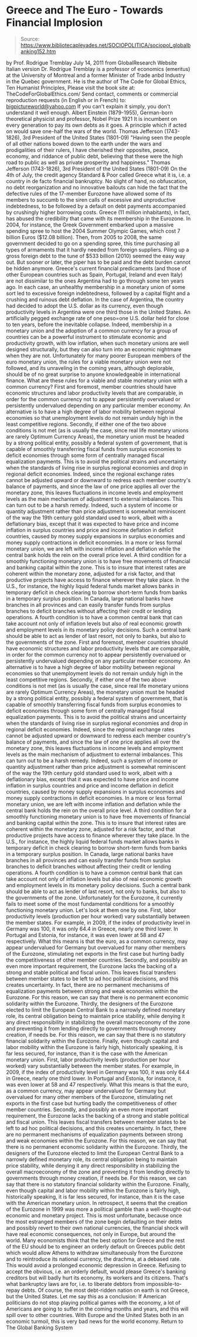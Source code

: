 # Greece and The Euro - Towards Financial Implosion

> Source: https://www.bibliotecapleyades.net/SOCIOPOLITICA/sociopol_globalbanking152.htm

by Prof. Rodrigue Tremblay July 14, 2011
from GlobalResearch Website
Italian version
Dr. Rodrigue Tremblay is a professor of economics (emeritus) at the University of Montreal and a former Minister of Trade anbd Industry in the Quebec government. He is the author of The Code for Global Ethics, Ten Humanist Principles, Please visit the book site at: TheCodeForGlobalEthics.com/ Send contact, comments or commercial reproduction requests (in English or in French) to: bigpictureworld@yahoo.com
If you can't explain it simply, you don't understand it well enough. Albert Einstein (1879-1955), German-born theoretical physicist and professor, Nobel Prize 1921 It is incumbent on every generation to pay its own debts as it goes. A principle which if acted on would save one-half the wars of the world. Thomas Jefferson (1743-1826), 3rd President of the United States (1801-09) "Having seen the people of all other nations bowed down to the earth under the wars and prodigalities of their rulers, I have cherished their opposites, peace, economy, and riddance of public debt, believing that these were the high road to public as well as private prosperity and happiness." Thomas Jefferson (1743-1826), 3rd President of the United States (1801-09)
On the 4th of July, the credit agency Standard & Poor called Greece what it is, i.e. a country in de facto financial bankruptcy.
No slight of hand, no obfuscation, no debt reorganization and no innovative bailouts can hide the fact that the defective rules of the 17-member Eurozone have allowed some of its members to succumb to the siren calls of excessive and unproductive indebtedness, to be followed by a default on debt payments accompanied by crushingly higher borrowing costs. Greece (11 million inhabitants), in fact, has abused the credibility that came with its membership in the Eurozone. In 2004, for instance, the Greek Government embarked upon a massive spending spree to host the 2004 Summer Olympic Games, which cost 7 billion Euros ($12.08 billion).
Then, from 2005 to 2008, the same government decided to go on a spending spree, this time purchasing all types of armaments that it hardly needed from foreign suppliers. Piling up a gross foreign debt to the tune of $533 billion (2010) seemed the easy way out. But sooner or later, the piper has to be paid and the debt burden cannot be hidden anymore. Greece's current financial predicaments (and those of other European countries such as Spain, Portugal, Ireland and even Italy) are not dissimilar to the ones Argentina had to go through some ten years ago. In each case, an unhealthy membership in a monetary union of some sort led to excessive foreign indebtedness, followed by a capital flight and a crushing and ruinous debt deflation. In the case of Argentina, the country had decided to adopt the U.S. dollar as its currency, even though productivity levels in Argentina were one third those in the United States.
An artificially pegged exchange rate of one peso=one U.S. dollar held for close to ten years, before the inevitable collapse. Indeed, membership in a monetary union and the adoption of a common currency for a group of countries can be a powerful instrument to stimulate economic and productivity growth, with low inflation, when such monetary unions are well designed structurally, but they can also turn into an economic nightmare when they are not. Unfortunately for many poorer European members of the euro monetary union, the rules for a viable monetary union were not followed, and its unraveling in the coming years, although deplorable, should be of no great surprise to anyone knowledgeable in international finance. What are these rules for a viable and stable monetary union with a common currency?
First and foremost, member countries should have economic structures and labor productivity levels that are comparable, in order for the common currency not to appear persistently overvalued or persistently undervalued depending on any particular member economy. An alternative is to have a high degree of labor mobility between regional economies so that unemployment levels do not remain unduly high in the least competitive regions. Secondly, if either one of the two above conditions is not met (as is usually the case, since real life monetary unions are rarely Optimum Currency Areas), the monetary union must be headed by a strong political entity, possibly a federal system of government, that is capable of smoothly transferring fiscal funds from surplus economies to deficit economies through some form of centrally managed fiscal equalization payments. This is to avoid the political strains and uncertainty when the standards of living rise in surplus regional economies and drop in regional deficit economies. Indeed, since the regional exchange rates cannot be adjusted upward or downward to redress each member country's balance of payments, and since the law of one price applies all over the monetary zone, this leaves fluctuations in income levels and employment levels as the main mechanism of adjustment to external imbalances. This can turn out to be a harsh remedy. Indeed, such a system of income or quantity adjustment rather than price adjustment is somewhat reminiscent of the way the 19th century gold standard used to work, albeit with a deflationary bias, except that it was expected to have price and income inflation in surplus countries and price and income deflation in deficit countries, caused by money supply expansions in surplus economies and money supply contractions in deficit economies. In a more or less formal monetary union, we are left with income inflation and deflation while the central bank holds the rein on the overall price level. A third condition for a smoothly functioning monetary union is to have free movements of financial and banking capital within the zone. This is to insure that interest rates are coherent within the monetary zone, adjusted for a risk factor, and that productive projects have access to finance wherever they take place. In the U.S., for instance, the highly liquid federal funds market allows banks in temporary deficit in check clearing to borrow short-term funds from banks in a temporary surplus position. In Canada, large national banks have branches in all provinces and can easily transfer funds from surplus branches to deficit branches without affecting their credit or lending operations. A fourth condition is to have a common central bank that can take account not only of inflation levels but also of real economic growth and employment levels in its monetary policy decisions. Such a central bank should be able to act as lender of last resort, not only to banks, but also to the governments of the zone.
First and foremost, member countries should have economic structures and labor productivity levels that are comparable, in order for the common currency not to appear persistently overvalued or persistently undervalued depending on any particular member economy. An alternative is to have a high degree of labor mobility between regional economies so that unemployment levels do not remain unduly high in the least competitive regions.
Secondly, if either one of the two above conditions is not met (as is usually the case, since real life monetary unions are rarely Optimum Currency Areas), the monetary union must be headed by a strong political entity, possibly a federal system of government, that is capable of smoothly transferring fiscal funds from surplus economies to deficit economies through some form of centrally managed fiscal equalization payments. This is to avoid the political strains and uncertainty when the standards of living rise in surplus regional economies and drop in regional deficit economies. Indeed, since the regional exchange rates cannot be adjusted upward or downward to redress each member country's balance of payments, and since the law of one price applies all over the monetary zone, this leaves fluctuations in income levels and employment levels as the main mechanism of adjustment to external imbalances.
This can turn out to be a harsh remedy. Indeed, such a system of income or quantity adjustment rather than price adjustment is somewhat reminiscent of the way the 19th century gold standard used to work, albeit with a deflationary bias, except that it was expected to have price and income inflation in surplus countries and price and income deflation in deficit countries, caused by money supply expansions in surplus economies and money supply contractions in deficit economies.
In a more or less formal monetary union, we are left with income inflation and deflation while the central bank holds the rein on the overall price level.
A third condition for a smoothly functioning monetary union is to have free movements of financial and banking capital within the zone. This is to insure that interest rates are coherent within the monetary zone, adjusted for a risk factor, and that productive projects have access to finance wherever they take place. In the U.S., for instance, the highly liquid federal funds market allows banks in temporary deficit in check clearing to borrow short-term funds from banks in a temporary surplus position.
In Canada, large national banks have branches in all provinces and can easily transfer funds from surplus branches to deficit branches without affecting their credit or lending operations.
A fourth condition is to have a common central bank that can take account not only of inflation levels but also of real economic growth and employment levels in its monetary policy decisions. Such a central bank should be able to act as lender of last resort, not only to banks, but also to the governments of the zone.
Unfortunately for the Eurozone, it currently fails to meet some of the most fundamental conditions for a smoothly functioning monetary union. Let's look at them one by one.
First, labor productivity levels (production per hour worked) vary substantially between the member states. For example, in 2009, if the index of productivity level in Germany was 100, it was only 64.4 in Greece, nearly one third lower. In Portugal and Estonia, for instance, it was even lower at 58 and 47 respectively. What this means is that the euro, as a common currency, may appear undervalued for Germany but overvalued for many other members of the Eurozone, stimulating net exports in the first case but hurting badly the competitiveness of other member countries. Secondly, and possibly an even more important requirement, the Eurozone lacks the backing of a strong and stable political and fiscal union. This leaves fiscal transfers between member states to be left to ad hoc political decisions, and this creates uncertainty. In fact, there are no permanent mechanisms of equalization payments between strong and weak economies within the Eurozone. For this reason, we can say that there is no permanent economic solidarity within the Eurozone. Thirdly, the designers of the Eurozone elected to limit the European Central Bank to a narrowly defined monetary role, its central obligation being to maintain price stability, while denying it any direct responsibility in stabilizing the overall macroeconomy of the zone and preventing it from lending directly to governments through money creation, if needs be. For this reason, we can say that there is no statutory financial solidarity within the Eurozone. Finally, even though capital and labor mobility within the Eurozone is fairly high, historically speaking, it is far less secured, for instance, than it is the case with the American monetary union.
First, labor productivity levels (production per hour worked) vary substantially between the member states. For example, in 2009, if the index of productivity level in Germany was 100, it was only 64.4 in Greece, nearly one third lower.
In Portugal and Estonia, for instance, it was even lower at 58 and 47 respectively. What this means is that the euro, as a common currency, may appear undervalued for Germany but overvalued for many other members of the Eurozone, stimulating net exports in the first case but hurting badly the competitiveness of other member countries.
Secondly, and possibly an even more important requirement, the Eurozone lacks the backing of a strong and stable political and fiscal union.
This leaves fiscal transfers between member states to be left to ad hoc political decisions, and this creates uncertainty. In fact, there are no permanent mechanisms of equalization payments between strong and weak economies within the Eurozone.
For this reason, we can say that there is no permanent economic solidarity within the Eurozone.
Thirdly, the designers of the Eurozone elected to limit the European Central Bank to a narrowly defined monetary role, its central obligation being to maintain price stability, while denying it any direct responsibility in stabilizing the overall macroeconomy of the zone and preventing it from lending directly to governments through money creation, if needs be.
For this reason, we can say that there is no statutory financial solidarity within the Eurozone.
Finally, even though capital and labor mobility within the Eurozone is fairly high, historically speaking, it is far less secured, for instance, than it is the case with the American monetary union.
In retrospect, it seems that the creation of the Eurozone in 1999 was more a political gamble than a well-thought-out economic and monetary project.
This is most unfortunate, because once the most estranged members of the zone begin defaulting on their debts and possibly revert to their own national currencies, the financial shock will have real economic consequences, not only in Europe, but around the world. Many economists think that the best option for Greece and the rest of the EU should be to engineer an orderly default on Greeces public debt which would allow Athens to withdraw simultaneously from the Eurozone and to reintroduce its national currency, the drachma, at a debased rate. This would avoid a prolonged economic depression in Greece. Refusing to accept the obvious, i.e. an orderly default, would please Greece's banking creditors but will badly hurt its economy, its workers and its citizens. That's what bankruptcy laws are for, i.e. to liberate debtors from impossible-to-repay debts. Of course, the most debt-ridden nation on earth is not Greece, but the United States. Let me say this as a conclusion:
If American politicians do not stop playing political games with the economy, a lot of Americans are going to suffer in the coming months and years, and this will spill over to other countries.
With Europe and the United States both in an economic turmoil, this is very bad news for the world economy.
Return to The Global Banking System
